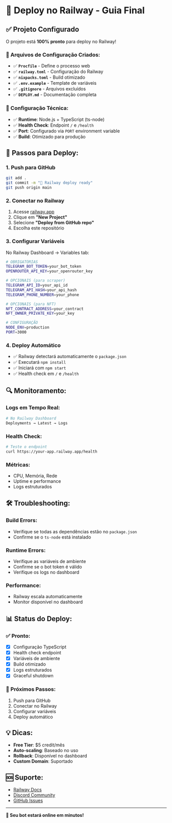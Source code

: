 # 🚀 Deploy no Railway - Guia Final

## ✅ Projeto Configurado

O projeto está **100% pronto** para deploy no Railway! 

### 📁 Arquivos de Configuração Criados:

- ✅ **`Procfile`** - Define o processo web
- ✅ **`railway.toml`** - Configuração do Railway
- ✅ **`nixpacks.toml`** - Build otimizado
- ✅ **`.env.example`** - Template de variáveis
- ✅ **`.gitignore`** - Arquivos excluídos
- ✅ **`DEPLOY.md`** - Documentação completa

### 🔧 Configuração Técnica:

- ✅ **Runtime**: Node.js + TypeScript (ts-node)
- ✅ **Health Check**: Endpoint `/` e `/health`
- ✅ **Port**: Configurado via `PORT` environment variable
- ✅ **Build**: Otimizado para produção

## 🚀 Passos para Deploy:

### 1. **Push para GitHub**
```bash
git add .
git commit -m "🚀 Railway deploy ready"
git push origin main
```

### 2. **Conectar no Railway**
1. Acesse [railway.app](https://railway.app)
2. Clique em **"New Project"**
3. Selecione **"Deploy from GitHub repo"**
4. Escolha este repositório

### 3. **Configurar Variáveis**
No Railway Dashboard → Variables tab:

```bash
# OBRIGATÓRIAS
TELEGRAM_BOT_TOKEN=your_bot_token
OPENROUTER_API_KEY=your_openrouter_key

# OPCIONAIS (para scraper)
TELEGRAM_API_ID=your_api_id
TELEGRAM_API_HASH=your_api_hash
TELEGRAM_PHONE_NUMBER=your_phone

# OPCIONAIS (para NFT)
NFT_CONTRACT_ADDRESS=your_contract
NFT_OWNER_PRIVATE_KEY=your_key

# CONFIGURAÇÃO
NODE_ENV=production
PORT=3000
```

### 4. **Deploy Automático**
- ✅ Railway detectará automaticamente o `package.json`
- ✅ Executará `npm install`
- ✅ Iniciará com `npm start`
- ✅ Health check em `/` e `/health`

## 🔍 Monitoramento:

### **Logs em Tempo Real:**
```bash
# No Railway Dashboard
Deployments → Latest → Logs
```

### **Health Check:**
```bash
# Teste o endpoint
curl https://your-app.railway.app/health
```

### **Métricas:**
- CPU, Memória, Rede
- Uptime e performance
- Logs estruturados

## 🛠️ Troubleshooting:

### **Build Errors:**
- Verifique se todas as dependências estão no `package.json`
- Confirme se o `ts-node` está instalado

### **Runtime Errors:**
- Verifique as variáveis de ambiente
- Confirme se o bot token é válido
- Verifique os logs no dashboard

### **Performance:**
- Railway escala automaticamente
- Monitor disponível no dashboard

## 📊 Status do Deploy:

### **✅ Pronto:**
- [x] Configuração TypeScript
- [x] Health check endpoint
- [x] Variáveis de ambiente
- [x] Build otimizado
- [x] Logs estruturados
- [x] Graceful shutdown

### **🎯 Próximos Passos:**
1. Push para GitHub
2. Conectar no Railway
3. Configurar variáveis
4. Deploy automático

## 💡 Dicas:

- **Free Tier**: $5 credit/mês
- **Auto-scaling**: Baseado no uso
- **Rollback**: Disponível no dashboard
- **Custom Domain**: Suportado

## 🆘 Suporte:

- [Railway Docs](https://docs.railway.app)
- [Discord Community](https://discord.gg/railway)
- [GitHub Issues](https://github.com/railwayapp/railway/issues)

---

**🎉 Seu bot estará online em minutos!**
